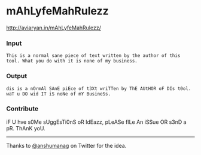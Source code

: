 # mAhLyfeMahRulezz

http://aviaryan.in/mAhLyfeMahRulezz/


### Input

```
This is a normal sane piece of text written by the author of this tool. What you do with it is none of my business.
```

### Output

```
dis is a nOrmAl SAnE piEce of t3Xt wriTTen by ThE AUtHOR oF DIs t0ol. waT u DO wid IT iS noNe of mY BusineSs.
```

### Contribute

iF U hve s0Me sUggEsTi0nS oR IdEazz, pLeASe fILe An iSSue OR s3nD a pR. ThAnK yoU.


-----

Thanks to [@anshumanag](https://twitter.com/anshumanag/status/853851127791493120) on Twitter for the idea.


